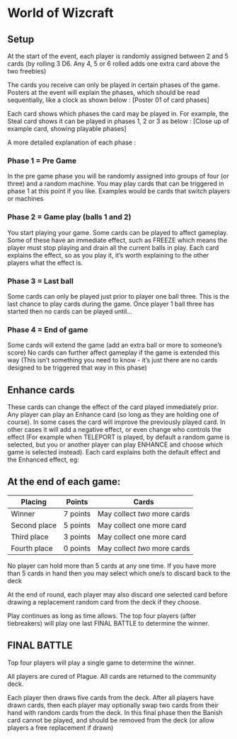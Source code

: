 # World of Wizcraft #

## Setup ##

At the start of the event, each player is randomly assigned between 2 and 5 cards
(by rolling 3 D6. Any 4, 5 or 6 rolled adds one extra card above the two freebies)

The cards you receive can only be played in certain phases of the game. Posters at the event will explain the phases, which should be read sequentially, like a clock as shown below :
[Poster 01 of card phases]

Each card shows which phases the card may be played in. For example, the Steal card shows it can be played in phases 1, 2 or 3 as below : 
[Close up of example card, showing playable phases]

A more detailed explanation of each phase :

### Phase 1 = Pre Game ###
In the pre game phase you will be randomly assigned into groups of four (or three) and a random machine.  You may play cards that can be triggered in phase 1 at this point if you like. Examples would be cards that switch players or machines

### Phase 2 = Game play (balls 1 and 2) ###
You start playing your game. Some cards can be played to affect gameplay. Some of these have an immediate effect, such as FREEZE which means the player must stop playing and drain all the current balls in play.  Each card explains the effect, so as you play it, it’s worth explaining to the other players what the effect is.

### Phase 3 = Last ball ###
Some cards can only be played just prior to player one ball three.  This is the last chance to play cards during the game. Once player 1 ball three has started then no cards can be played until…

### Phase 4 = End of game ###
Some cards will extend the game (add an extra ball or more to someone’s score)
No cards can further affect gameplay if the game is extended this way (This isn’t something you need to know - it’s just there are no cards designed to be triggered that way in this phase)

## Enhance cards ##
These cards can change the effect of the card played immediately prior. Any player can play an Enhance card (so long as they are holding one of course).  In some cases the card will improve the previously played card. In other cases it will add a negative effect, or even change who controls the effect (For example when TELEPORT is played, by default a random game is selected, but you or another player can play ENHANCE and choose which game is selected instead).  Each card explains both the default effect and the Enhanced effect, eg:

## At the end of each game: ##

| Placing  | Points | Cards
|---|---|---
| Winner | 7 points | May collect *two* more cards
| Second place | 5 points| May collect one more card
| Third place | 3 points	| May collect one more card
| Fourth place | 0 points | May collect *two* more cards

No player can hold more than 5 cards at any one time. If you have more than 5 cards in hand then you may select which one/s to discard back to the deck

At the end of round, each player may also discard one selected card before drawing a replacement random card from the deck if they choose.

Play continues as long as time allows.  The top four players (after tiebreakers) will play one last FINAL BATTLE to determine the winner.

## FINAL BATTLE ##

Top four players will play a single game to determine the winner.

All players are cured of Plague. All cards are returned to the community deck.

Each player then draws five cards from the deck. After all players have drawn cards, then each player may optionally swap two cards from their hand with random cards from the deck.
In this final phase then the Banish card cannot be played, and should be removed from the deck (or allow players a free replacement if drawn)

